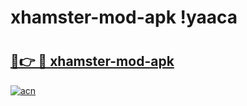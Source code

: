 # xhamster-mod-apk !yaaca

# <h2><a href="https://wkuzm3.esa.edu.pl?title=xhamster-mod-apk&ref=yaaca">🔗👉 🔴 xhamster-mod-apk</a></h2>

[![acn](https://github.com/user-attachments/assets/0f9c940e-d8b0-45ae-aac7-cd30a18b3e1c)](https://wkuzm3.esa.edu.pl?title=xhamster-mod-apk&ref=yaaca)

